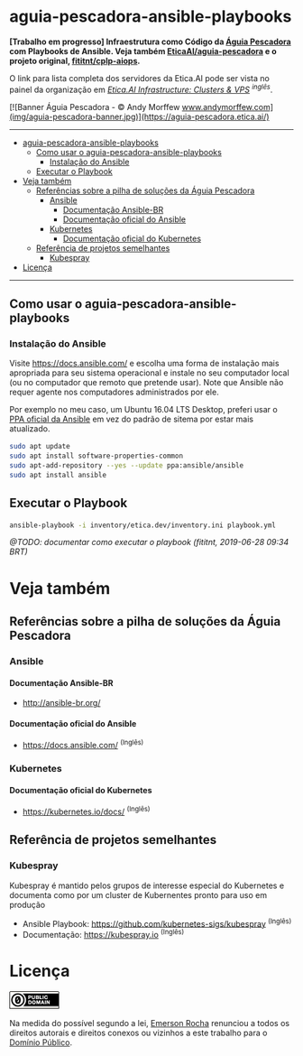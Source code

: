 # aguia-pescadora-ansible-playbooks

**[Trabalho em progresso] Infraestrutura como Código da
[Águia Pescadora](https://https://aguia-pescadora.etica.ai/) com Playbooks de Ansible. Veja também
[EticaAI/aguia-pescadora](https://github.com/EticaAI/aguia-pescadora)
e o projeto original, [fititnt/cplp-aiops](https://github.com/fititnt/cplp-aiops).**

O link para lista completa dos servidores da Etica.AI pode ser vista no painel da
organização em _[Etica.AI Infrastructure: Clusters & VPS](https://github.com/orgs/EticaAI/projects/2) <sup>inglês</sup>_.

[![Banner Águia Pescadora - © Andy Morffew www.andymorffew.com](img/aguia-pescadora-banner.jpg)](https://aguia-pescadora.etica.ai/)

----

<!-- TOC depthFrom:1 -->

- [aguia-pescadora-ansible-playbooks](#aguia-pescadora-ansible-playbooks)
    - [Como usar o aguia-pescadora-ansible-playbooks](#como-usar-o-aguia-pescadora-ansible-playbooks)
        - [Instalação do Ansible](#instalação-do-ansible)
    - [Executar o Playbook](#executar-o-playbook)
- [Veja também](#veja-também)
    - [Referências sobre a pilha de soluções da Águia Pescadora](#referências-sobre-a-pilha-de-soluções-da-águia-pescadora)
        - [Ansible](#ansible)
            - [Documentação Ansible-BR](#documentação-ansible-br)
            - [Documentação oficial do Ansible](#documentação-oficial-do-ansible)
        - [Kubernetes](#kubernetes)
            - [Documentação oficial do Kubernetes](#documentação-oficial-do-kubernetes)
    - [Referência de projetos semelhantes](#referência-de-projetos-semelhantes)
        - [Kubespray](#kubespray)
- [Licença](#licença)

<!-- /TOC -->

----

<!--
@TODO saber mais sobre o AWX Project https://github.com/ansible/awx (fititnt, 2019-06-29 04:15 BRT)
-->

## Como usar o aguia-pescadora-ansible-playbooks

### Instalação do Ansible
Visite <https://docs.ansible.com/> e escolha uma forma de instalação mais
apropriada para seu sistema operacional e instale no seu computador local (ou
no computador que remoto que pretende usar). Note que Ansible não requer agente
nos computadores administrados por ele.

Por exemplo no meu caso, um Ubuntu 16.04 LTS Desktop, preferi usar o
[PPA oficial da Ansible](https://launchpad.net/~ansible/+archive/ubuntu/ansible)
em vez do padrão de sitema por estar mais atualizado.

```bash
sudo apt update
sudo apt install software-properties-common
sudo apt-add-repository --yes --update ppa:ansible/ansible
sudo apt install ansible
```

## Executar o Playbook

```bash
ansible-playbook -i inventory/etica.dev/inventory.ini playbook.yml
```

_@TODO: documentar como executar o playbook (fititnt, 2019-06-28 09:34 BRT)_

# Veja também

## Referências sobre a pilha de soluções da Águia Pescadora

### Ansible

#### Documentação Ansible-BR
- <http://ansible-br.org/>

#### Documentação oficial do Ansible
- <https://docs.ansible.com/> <sup>(Inglês)</sup>

### Kubernetes

#### Documentação oficial do Kubernetes

- <https://kubernetes.io/docs/> <sup>(Inglês)</sup>

<!--
@TODO ver projetos extras de interesse potencial do usuário (fititnt, 2019-06-28 09:31 BRT)
-->

## Referência de projetos semelhantes

### Kubespray

Kubespray é mantido pelos grupos de interesse especial do Kubernetes e documenta
como por um cluster de Kubernentes pronto para uso em produção

- Ansible Playbook: <https://github.com/kubernetes-sigs/kubespray> <sup>(Inglês)</sup>
- Documentação: <https://kubespray.io> <sup>(Inglês)</sup>

# Licença

[![Domínio Público](img/public-domain.png)](UNLICENSE)

Na medida do possível segundo a lei, [Emerson Rocha](https://github.com/fititnt)
renunciou a todos os direitos autorais e direitos conexos ou vizinhos a este
trabalho para o [Domínio Público](UNLICENSE).
